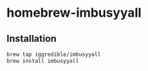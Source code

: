 # homebrew-imbusyyall

## Installation

```bash
brew tap iggredible/imbusyyall
brew install imbusyyall
```
